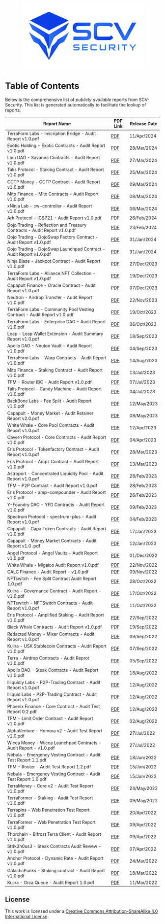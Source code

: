<p align="center"><img src="https://raw.githubusercontent.com/SCV-Security/branding-logo/main/color/horizontal-color.png" width="400"></p>

# Table of Contents

Below is the comprehensive list of *publicly available* reports from SCV-Security. This list is generated automatically to facilitate the lookup of reports.

| Report Name | PDF Link | Release Date |
| ------ | --- | ---- |
| TerraForm Labs - Inscription Bridge - Audit Report v1.0.pdf | [PDF](https://github.com/SCV-Security/PublicReports/blob/b6c25605ea4566bab329ab9066801e35553cf5e7/Terra%2FTerraForm%20Labs%20-%20Inscription%20Bridge%20-%20Audit%20Report%20v1.0.pdf) | 11/Apr/2024 |
| Exotic Holding - Exotic Contracts - Audit Report v1.0.pdf | [PDF](https://github.com/SCV-Security/PublicReports/blob/c57064cde3a79f26e32759334b6bc3efa97a421a/Exotic%20Holding%2FExotic%20Holding%20-%20Exotic%20Contracts%20-%20Audit%20Report%20v1.0.pdf) | 28/Mar/2024 |
| Lion DAO - Savanna Contracts - Audit Report v1.0.pdf | [PDF](https://github.com/SCV-Security/PublicReports/blob/c507cc2c2e864bef5e3804da559aa5cc9744921c/Lion%20DAO%2FLion%20DAO%20-%20Savanna%20Contracts%20-%20Audit%20Report%20v1.0.pdf) | 27/Mar/2024 |
| Talis Protocol - Staking Contract - Audit Report v1.0.pdf | [PDF](https://github.com/SCV-Security/PublicReports/blob/096367b71bed1804cb05e1bf4441dfc6700b5e5c/Talis%2FTalis%20Protocol%20-%20Staking%20Contract%20-%20Audit%20Report%20v1.0.pdf) | 25/Mar/2024 |
| CCTP Money - CCTP Contract - Audit Report v1.0.pdf | [PDF](https://github.com/SCV-Security/PublicReports/blob/d1902428411ec517710bf2f95dafd5dcbdd57ca4/CCTP%20Money%2FCCTP%20Money%20-%20CCTP%20Contract%20-%20Audit%20Report%20v1.0.pdf) | 09/Mar/2024 |
| Mito Finance - Mito Contracts - Audit Report v1.0.pdf | [PDF](https://github.com/SCV-Security/PublicReports/blob/9fb984896b44bc8518f77a4aa94cdb9186b94743/Mito%20Finance%2FMito%20Finance%20-%20Mito%20Contracts%20-%20Audit%20Report%20v1.0.pdf) | 08/Mar/2024 |
| xNinja Lab - cw-controller - Audit Report v1.0.pdf | [PDF](https://github.com/SCV-Security/PublicReports/blob/be9c8912800b39c2de681f58ccf42466d451e269/xNinja%20Lab%2FxNinja%20Lab%20-%20cw-controller%20-%20Audit%20Report%20v1.0.pdf) | 06/Mar/2024 |
| Ark Protocol - ICS721 - Audit Report v1.0.pdf | [PDF](https://github.com/SCV-Security/PublicReports/blob/45d300cca376c49f0a2607b52e6ee2622917e1f8/Ark%20Protocol%2FArk%20Protocol%20-%20ICS721%20-%20Audit%20Report%20v1.0.pdf) | 26/Feb/2024 |
| Dojo Trading - Reflection and Treasury Contracts - Audit Report v1.0.pdf | [PDF](https://github.com/SCV-Security/PublicReports/blob/9615af4f2b3a90cabc3c4742a38de27f4d8f6178/DojoSwap%2FDojo%20Trading%20-%20Reflection%20and%20Treasury%20Contracts%20-%20Audit%20Report%20v1.0.pdf) | 23/Feb/2024 |
| Dojo Trading - DojoSwap Factory Contract - Audit Report v1.0.pdf | [PDF](https://github.com/SCV-Security/PublicReports/blob/5e26c334a81e075359c7e7041046a13fc26f985b/DojoSwap%2FDojo%20Trading%20-%20DojoSwap%20Factory%20Contract%20-%20Audit%20Report%20v1.0.pdf) | 31/Jan/2024 |
| Dojo Trading - DojoSwap Launchpad Contract  - Audit Report v1.0.pdf | [PDF](https://github.com/SCV-Security/PublicReports/blob/5470961d81622f300f3e36aa47a022507a1c53fe/DojoSwap%2FDojo%20Trading%20-%20DojoSwap%20Launchpad%20Contract%20%20-%20Audit%20Report%20v1.0.pdf) | 31/Jan/2024 |
| Ninja Blaze - Jackpot Contract - Audit Report v1.0.pdf | [PDF](https://github.com/SCV-Security/PublicReports/blob/ef4c07404d9de70171271b7938780cd5debf4a26/Ninja%20Blaze%2FNinja%20Blaze%20-%20Jackpot%20Contract%20-%20Audit%20Report%20v1.0.pdf) | 27/Dec/2023 |
| TerraForm Labs - Alliance NFT Collection - Audit Report v1.0.pdf | [PDF](https://github.com/SCV-Security/PublicReports/blob/4f98bbf699c75f1fa6834de22e39e603146e98d9/Alliance%2FTerraForm%20Labs%20-%20Alliance%20NFT%20Collection%20-%20Audit%20Report%20v1.0.pdf) | 19/Dec/2023 |
| Capapult Finance - Oracle Contract - Audit Report v1.0.pdf | [PDF](https://github.com/SCV-Security/PublicReports/blob/fa51bf944593bf18d128b4f812b3150b218f0d25/Capapult%2FCapapult%20Finance%20-%20Oracle%20Contract%20-%20Audit%20Report%20v1.0.pdf) | 07/Dec/2023 |
| Neutron - Airdrop Transfer - Audit Report v1.0.pdf | [PDF](https://github.com/SCV-Security/PublicReports/blob/9173a5971a4a81b94a82fcd35ab893da99c2202e/Neutron%2FNeutron%20-%20Airdrop%20Transfer%20-%20Audit%20Report%20v1.0.pdf) | 22/Nov/2023 |
| TerraForm Labs - Community Pool Vesting Contract - Audit Report v1.0.pdf | [PDF](https://github.com/SCV-Security/PublicReports/blob/16aff37e44bc6ba5727a9ae40ee01e9989660c9a/Terra%2FTerraForm%20Labs%20-%20Community%20Pool%20Vesting%20Contract%20-%20Audit%20Report%20v1.0.pdf) | 19/Oct/2023 |
| TerraForm Labs - Enterprise DAO - Audit Report v1.0.pdf | [PDF](https://github.com/SCV-Security/PublicReports/blob/90b30a6f4bf75a6f1c432cdbef68834ffa8bdd50/Enterprise%20DAO%2FTerraForm%20Labs%20-%20Enterprise%20DAO%20-%20Audit%20Report%20v1.0.pdf) | 06/Oct/2023 |
| Leap - Leap Wallet Extension - Audit Summary Report v1.0.pdf | [PDF](https://github.com/SCV-Security/PublicReports/blob/2410684a17f6682313526811ff67d442251ad771/Leap%20Wallet%2FLeap%20-%20Leap%20Wallet%20Extension%20-%20Audit%20Summary%20Report%20v1.0.pdf) | 18/Sep/2023 |
| Apollo DAO - Neuton Vault - Audit Report v1.0.pdf | [PDF](https://github.com/SCV-Security/PublicReports/blob/f78775b2d7c6ce0f554da780e6fbce0b96ebb8d5/CW%2FApolloDAO%2FApollo%20DAO%20-%20Neuton%20Vault%20-%20Audit%20Report%20v1.0.pdf) | 04/Sep/2023 |
| TerraForm Labs - Warp Contracts - Audit Report v1.0.pdf | [PDF](https://github.com/SCV-Security/PublicReports/blob/9b7fe31e4302ac4e3b1e53067d4e6fa397aa6c05/CW%2FWarp%2FTerraForm%20Labs%20-%20Warp%20Contracts%20-%20Audit%20Report%20v1.0.pdf) | 14/Aug/2023 |
| Mito Finance - Staking Contract - Audit Report v1.0.pdf | [PDF](https://github.com/SCV-Security/PublicReports/blob/2a943cafa64a211921aecedafc397677c69b0705/CW%2FMito%20Finance%2FMito%20Finance%20-%20Staking%20Contract%20-%20Audit%20Report%20v1.0.pdf) | 13/Jul/2023 |
| TFM - Router IBC - Audit Report v1.0.pdf | [PDF](https://github.com/SCV-Security/PublicReports/blob/6266d3789b143447f9157627bcf5a48a7c4d06ed/CW%2FTerraFormer%2FTFM%20-%20Router%20IBC%20-%20Audit%20Report%20v1.0.pdf) | 07/Jul/2023 |
| Talis Protocol - Candy Machine - Audit Report v1.0.pdf | [PDF](https://github.com/SCV-Security/PublicReports/blob/73fa8b8a43a2ea581159b1959016f008339bd670/CW%2FTalis%2FTalis%20Protocol%20-%20Candy%20Machine%20-%20Audit%20Report%20v1.0.pdf) | 04/Jul/2023 |
| BackBone Labs - Fee Split - Audit Report v1.0.pdf | [PDF](https://github.com/SCV-Security/PublicReports/blob/3a9585db232865cc0fee349f07ee1bf7b99a6afc/CW%2FBackBone%20Labs%2FBackBone%20Labs%20-%20Fee%20Split%20-%20Audit%20Report%20v1.0.pdf) | 12/May/2023 |
| Capapult - Money Market - Audit Retainer Report v2.0.pdf | [PDF](https://github.com/SCV-Security/PublicReports/blob/07760fcbf79a5990ce14fda58feaa67a09ff1514/CW%2FCapapult%2FCapapult%20-%20Money%20Market%20and%20Private%20Token%20Contracts%20-%20Audit%20Retainer%20Report%20v2.0.pdf) | 08/May/2023 |
| White Whale - Core Pool Contracts - Audit Report v1.0.pdf | [PDF](https://github.com/SCV-Security/PublicReports/blob/a7b54a3a5090f840b326f9f786595af94c90febf/CW%2FWhiteWhale%2FWhite%20Whale%20-%20Core%20Pool%20Contracts%20-%20Audit%20Report%20v1.0.pdf) | 12/Apr/2023 |
| Cavern Protocol - Core Contracts - Audit Report v1.0.pdf | [PDF](https://github.com/SCV-Security/PublicReports/blob/9b7140d31ca90b6d037400f5403bd78ca0a89dab/CW%2FCavern%20Protocol%2FCavern%20Protocol%20-%20Core%20Contracts%20-%20Audit%20Report%20v1.0.pdf) | 04/Apr/2023 |
| Eris Protocol - Tokenfactory Contract - Audit Report v1.0.pdf | [PDF](https://github.com/SCV-Security/PublicReports/blob/c8219131255e82b0ca033881b6e6eb0569822e6e/CW%2FErisProtocol%2FEris%20Protocol%20-%20Tokenfactory%20Contract%20-%20Audit%20Report%20v1.0.pdf) | 28/Mar/2023 |
| Eris Protocol - Ampz Contract - Audit Report v1.0.pdf | [PDF](https://github.com/SCV-Security/PublicReports/blob/3c95dcbdeda322b00ba73d8b5de945595ce296e4/CW%2FErisProtocol%2FEris%20Protocol%20-%20Ampz%20Contract%20-%20Audit%20Report%20v1.0.pdf) | 13/Mar/2023 |
| Astroport - Concentrated Liquidity Pool - Audit Report v1.0.pdf | [PDF](https://github.com/SCV-Security/PublicReports/blob/ccb3f368d14e64d433bf700640fca3c630b07169/CW%2FAstroport%2FAstroport%20-%20Concentrated%20Liquidity%20Pool%20-%20Audit%20Report%20v1.0.pdf) | 28/Feb/2023 |
| TFM - P2P Contract - Audit Report v1.0.pdf | [PDF](https://github.com/SCV-Security/PublicReports/blob/7bcdc6e39e4a1b15186346791d16e8ad4f43f89b/CW%2FTerraFormer%2FTFM%20-%20P2P%20Contract%20-%20Audit%20Report%20v1.0.pdf) | 28/Feb/2023 |
| Eris Protocol - amp-compounder - Audit Report v1.0.pdf | [PDF](https://github.com/SCV-Security/PublicReports/blob/77be0eb8234da07d378d205d7819ea6ec374fa6b/CW%2FErisProtocol%2FEris%20Protocol%20-%20amp-compounder%20-%20Audit%20Report%20v1.0.pdf) | 26/Feb/2023 |
| Y-Foundry DAO - YFD Contracts - Audit Report v1.0.pdf | [PDF](https://github.com/SCV-Security/PublicReports/blob/88005ed9a05e08bd4d022a1286f684106b77d12b/CW%2FY-Foundry%20DAO%2FY-Foundry%20DAO%20-%20YFD%20Contracts%20-%20Audit%20Report%20v1.0.pdf) | 09/Feb/2023 |
| Spectrum Protocol - spectrum-plus - Audit Report v1.0.pdf | [PDF](https://github.com/SCV-Security/PublicReports/blob/5acecb29f4d720facb06e992b4ae85de6abef9f4/CW%2FSpectrumProtocol%2FSpectrum%20Protocol%20-%20spectrum-plus%20-%20Audit%20Report%20v1.0.pdf) | 04/Feb/2023 |
| Capapult - Capa Token Contracts - Audit Report v1.0.pdf | [PDF](https://github.com/SCV-Security/PublicReports/blob/a5ab8cdddbce6bcbc1310242e9c43eb90258fc20/CW%2FCapapult%2FCapapult%20-%20Capa%20Token%20Contracts%20-%20Audit%20Report%20v1.0.pdf) | 17/Jan/2023 |
| Capapult - Money Market Contracts - Audit Report v1.0 .pdf | [PDF](https://github.com/SCV-Security/PublicReports/blob/4f25633755c57c1178f433569824fd7059c2d40b/CW%2FCapapult%2FCapapult%20-%20Money%20Market%20Contracts%20-%20Audit%20Report%20v1.0%20.pdf) | 12/Jan/2023 |
| Angel Protocol - Angel Vaults - Audit Report v1.0.pdf | [PDF](https://github.com/SCV-Security/PublicReports/blob/b5ed042c46afdb95f43f83d6b3302844e9a16632/CW%2FAngelProtocol%2FAngel%20Protocol%20-%20Angel%20Vaults%20-%20Audit%20Report%20v1.0.pdf) | 01/Dec/2022 |
| White Whale - Migaloo Audit Report v1.0.pdf | [PDF](https://github.com/SCV-Security/PublicReports/blob/764143bf893ab598855f5f9876f27d4dfb266dc2/CW%2FWhiteWhale%2FWhite%20Whale%20-%20Migaloo%20Audit%20Report%20v1.0.pdf) | 22/Nov/2022 |
| CALC Finance - Audit Report - v1.0.pdf | [PDF](https://github.com/SCV-Security/PublicReports/blob/dff1429c8f3ccbf961670f7e313437edc57101f9/CW%2FCALC-Finance%2FCALC%20Finance%20-%20Audit%20Report%20-%20v1.0.pdf) | 09/Nov/2022 |
| NFTswitch - Fee Split Contract Audit Report 1.0.pdf | [PDF](https://github.com/SCV-Security/PublicReports/blob/af807c6a51a117b1d6aabedb15dca432a490bd7d/CW%2FNFTswitch%2FNFTswitch%20-%20Fee%20Split%20Contract%20Audit%20Report%201.0.pdf) | 28/Oct/2022 |
| Kujira - Governance Contract - Audit Report - v1.0.pdf | [PDF](https://github.com/SCV-Security/PublicReports/blob/07fd5a5aa6f350b60c11eb81b75e7903d3c22d4a/CW%2FKujira%2FSenate%2FKujira%20-%20Governance%20Contract%20-%20Audit%20Report%20-%20v1.0.pdf) | 17/Oct/2022 |
| NFTswitch - NFTSwitch Contracts - Audit Report v1.0.pdf | [PDF](https://github.com/SCV-Security/PublicReports/blob/6994b000124687442eea656c8cd7d32a5b0e51f4/CW%2FNFTswitch%2FNFTswitch%20-%20NFTSwitch%20Contracts%20-%20Audit%20Report%20v1.0.pdf) | 11/Oct/2022 |
| Eris Protocol - Amplified Staking - Audit Report v1.0.pdf | [PDF](https://github.com/SCV-Security/PublicReports/blob/273ba8aea53c0a472ba4899bdce7521db69fbe3c/CW%2FErisProtocol%2FEris%20Protocol%20-%20Amplified%20Staking%20-%20Audit%20Report%20v1.0.pdf) | 22/Sep/2022 |
| Black Whale Contracts - Audit Report v1.0.pdf | [PDF](https://github.com/SCV-Security/PublicReports/blob/4c367f8da3fcce64b4f94a6a57457c8141a24a58/BlackWhale%2FBlack%20Whale%20Contracts%20-%20Audit%20Report%20v1.0.pdf) | 19/Sep/2022 |
| Redacted Money - Mixer Contracts - Audit Report v1.0.pdf | [PDF](https://github.com/SCV-Security/PublicReports/blob/4e2513bf332d744a33f8517d94ddd1110047ad20/CW%2FRedactedMoney%2FRedacted%20Money%20-%20Mixer%20Contracts%20-%20Audit%20Report%20v1.0.pdf) | 09/Sep/2022 |
| Kujira - USK Stablecoin Contracts - Audit Report v1.0.pdf | [PDF](https://github.com/SCV-Security/PublicReports/blob/0f8657097e78df224e9095ab0295035cd5f0a437/CW%2FKujira%2Fstable-USK%2FKujira%20-%20USK%20Stablecoin%20Contracts%20-%20Audit%20Report%20v1.0.pdf) | 07/Sep/2022 |
| Terra - Airdrop Contracts - Audit Reprot v1.0.pdf | [PDF](https://github.com/SCV-Security/PublicReports/blob/f522b6ecd9684f661cd6bb962f972e138955a4a9/Others%2FTerraMoney%2FTerra%20-%20Airdrop%20Contracts%20-%20Audit%20Reprot%20v1.0.pdf) | 05/Sep/2022 |
| Apollo DAO - Steak Contracts - Audit Report v1.0.pdf | [PDF](https://github.com/SCV-Security/PublicReports/blob/74fe24feb1da36db251336cc23302c75a10beea5/CW%2FApolloDAO%2FApollo%20DAO%20-%20Steak%20Contracts%20-%20Audit%20Report%20v1.0.pdf) | 18/Aug/2022 |
| Illiquidly Labs - P2P-Trading Contract - Audit Report v1.0.pdf | [PDF](https://github.com/SCV-Security/PublicReports/blob/d7f3abf7fbeb6735dab589006005d0cb1cdb4c9f/CW%2FIlliquidly-Labs%2FIlliquidly%20Labs%20-%20P2P-Trading%20Contract%20-%20Audit%20Report%20v1.0.pdf) | 12/Aug/2022 |
| Illiquid Labs - P2P-Trading Contract - Audit Report v1.0.pdf | [PDF](https://github.com/SCV-Security/PublicReports/blob/d7f3abf7fbeb6735dab589006005d0cb1cdb4c9f/CW%2FIlliquid-labs%2FIlliquid%20Labs%20-%20P2P-Trading%20Contract%20-%20Audit%20Report%20v1.0.pdf) | 12/Aug/2022 |
| Phoenix Finance - Core Contract - Audit Test Report 0.2.pdf | [PDF](https://github.com/SCV-Security/PublicReports/blob/7c86fdf09e3f1e19017e9490b4fd35f3b7e7c0f7/CW%2FPhoenixFinance%2FPhoenix%20Finance%20-%20Core%20Contract%20-%20Audit%20Test%20Report%200.2.pdf) | 12/Aug/2022 |
| TFM - Limit Order Contract - Audit Report v1.0.pdf | [PDF](https://github.com/SCV-Security/PublicReports/blob/018f13644e1d69a8aa29257773e2d9600a135364/CW%2FTerraFormer%2FTFM%20-%20Limit%20Order%20Contract%20-%20Audit%20Report%20v1.0.pdf) | 02/Aug/2022 |
| AlphaVenture - Homora v2 -  Audit Test Report v1.0.pdf | [PDF](https://github.com/SCV-Security/PublicReports/blob/99602af0c4070e554e4eee969bc9889365d3e953/CW%2FAlphaFinance%2FAlphaVenture%20-%20Homora%20v2%20-%20%20Audit%20Test%20Report%20v1.0.pdf) | 27/Jul/2022 |
| Wicca Money - Wicca Launchpad Contracts - Audit Report - v1.0.pdf | [PDF](https://github.com/SCV-Security/PublicReports/blob/43457dd708ce802ed5b7c0fd41464b4efea991ae/CW%2FWiccaMoney%2FWicca%20Money%20-%20Wicca%20Launchpad%20Contracts%20-%20Audit%20Report%20-%20v1.0.pdf) | 27/Jul/2022 |
| Nebula - Emergency Vesting Contract - Audit Test Report 1.1.pdf | [PDF](https://github.com/SCV-Security/PublicReports/blob/86efce4d3dc722b5fb89bd4ba04a98ed1d2a94ac/CW%2FNebulaProtocol%2FNebula%20-%20Emergency%20Vesting%20Contract%20-%20Audit%20Test%20Report%201.1.pdf) | 18/Jun/2022 |
| TFM - Router - Audit Test Report 1.2.pdf | [PDF](https://github.com/SCV-Security/PublicReports/blob/a6bc5a6bd35db9b4c29a7b8ee00e74bf10c716e5/CW%2FTerraFormer%2FTFM%20-%20Router%20-%20Audit%20Test%20Report%201.2.pdf) | 15/Jun/2022 |
| Nebula - Emergency Vesting Contract - Audit Test Report 1.0.pdf | [PDF](https://github.com/SCV-Security/PublicReports/blob/5720bb53b35d580ab3c3e1effdb51865077c1bab/CW%2FNebulaProtocol%2FNebula%20-%20Emergency%20Vesting%20Contract%20-%20Audit%20Test%20Report%201.0.pdf) | 15/Jun/2022 |
| TerraMoney - Core v2 - Audit Test Report v1.0.pdf | [PDF](https://github.com/SCV-Security/PublicReports/blob/32b4b9f027050925df41c885306089b7327f6c1b/Others%2FTerraMoney%2FTerraMoney%20-%20Core%20v2%20-%20Audit%20Test%20Report%20v1.0.pdf) | 24/May/2022 |
| TerraFormer - Staking - Audit Test Report v1.0.pdf | [PDF](https://github.com/SCV-Security/PublicReports/blob/f6ea9fef17828c84c188995bf7ce93265a1cad54/CW%2FTerraFormer%2FTerraFormer%20-%20Staking%20-%20Audit%20Test%20Report%20v1.0.pdf) | 09/May/2022 |
| Terrapins - Web Penetration Test Report v1.0.pdf | [PDF](https://github.com/SCV-Security/PublicReports/blob/c73c613a92ae28f212814d7f6b82c1103f573c01/Pentest%2FTerrapins%2FTerrapins%20-%20Web%20Penetration%20Test%20Report%20v1.0.pdf) | 20/Apr/2022 |
| TerraFormer - Web Penetration Test Report v1.0.pdf | [PDF](https://github.com/SCV-Security/PublicReports/blob/c156c53ac6393ada333df0104cb60bbf608ee49c/Pentest%2FTerraFormer%2FTerraFormer%20-%20Web%20Penetration%20Test%20Report%20v1.0.pdf) | 09/Apr/2022 |
| Thorchain - Bifrost Terra Client - Audit Report v1.0.pdf | [PDF](https://github.com/SCV-Security/PublicReports/blob/db16fe63453c558299cf1eae8ac1424434374acc/Others%2FThorchain%2FThorchain%20-%20Bifrost%20Terra%20Client%20-%20Audit%20Report%20v1.0.pdf) | 09/Apr/2022 |
| St4k3h0us3 - Steak Contracts Audit Review -  v1.0.pdf | [PDF](https://github.com/SCV-Security/PublicReports/blob/6df8b5a6ba7aaf9a043016c1bb7050fd8281efcd/CW%2FSt4k3h0us3%2FSt4k3h0us3%20-%20Steak%20Contracts%20Audit%20Review%20-%20%20v1.0.pdf) | 07/Apr/2022 |
| Anchor Protocol - Dynamic Rate - Audit Report v1.0.pdf | [PDF](https://github.com/SCV-Security/PublicReports/blob/17a7bedb7db78fa58d6cc8811c31ac0c229aed37/CW%2FAnchorProtocol%2FAnchor%20Protocol%20-%20Dynamic%20Rate%20-%20Audit%20Report%20v1.0.pdf) | 24/Mar/2022 |
| GalacticPunks - Staking contract - Audit Report v1.0.pdf | [PDF](https://github.com/SCV-Security/PublicReports/blob/e7a5d7950d5c3d51ec3bfae6263cdb7d65f15abe/CW%2FGalacticPunk%2FGalacticPunks%20-%20Staking%20contract%20-%20Audit%20Report%20v1.0.pdf) | 18/Mar/2022 |
| Kujira - Orca Queue - Audit Report 1.0.pdf | [PDF](https://github.com/SCV-Security/PublicReports/blob/4dc8ac66bfe6312899b317ba5abbb473debf313f/CW%2FKujira%2FOrcaQueue%2FKujira%20-%20Orca%20Queue%20-%20Audit%20Report%201.0.pdf) | 11/Mar/2022 |

## License 
This work is licensed under a [Creative Commons Attribution-ShareAlike 4.0 International License](https://creativecommons.org/licenses/by-sa/4.0/).